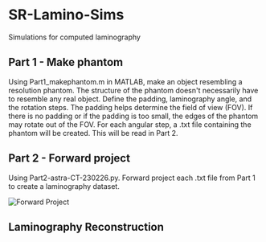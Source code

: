# SR-Lamino-Sims
Simulations for computed laminography

## Part 1 - Make phantom  
Using Part1_makephantom.m in MATLAB, make an object resembling a resolution phantom. The structure of the phantom doesn't necessarily have to resemble any real object. Define the padding, laminography angle, and the rotation steps. The padding helps determine the field of view (FOV). If there is no padding or if the padding is too small, the edges of the phantom may rotate out of the FOV. For each angular step, a .txt file containing the phantom will be created. This will be read in Part 2.



## Part 2 - Forward project
Using Part2-astra-CT-230226.py. Forward project each .txt file from Part 1 to create a laminography dataset.

![Forward Project](https://github.com/xfding57/SR-Lamino-Sims/blob/main/media/n_grid-500-CL-736x622)


## Laminography Reconstruction